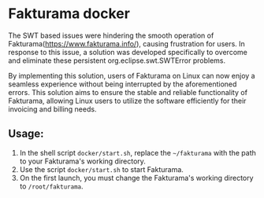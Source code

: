 # Fakturama docker
The SWT based issues were hindering the smooth operation of Fakturama(https://www.fakturama.info/), causing frustration for users. In response to this issue, a solution was developed specifically to overcome and eliminate these persistent org.eclipse.swt.SWTError problems.

By implementing this solution, users of Fakturama on Linux can now enjoy a seamless experience without being interrupted by the aforementioned errors. This solution aims to ensure the stable and reliable functionality of Fakturama, allowing Linux users to utilize the software efficiently for their invoicing and billing needs.

## Usage:
1. In the shell script `docker/start.sh`, replace the `~/fakturama` with the path to your Fakturama's working directory.
2. Use the script `docker/start.sh` to start Fakturama.
3. On the first launch, you must change the Fakturama's working directory to `/root/fakturama`.
